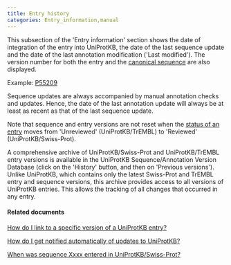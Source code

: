 ```yaml
---
title: Entry history
categories: Entry_information,manual
---
```


This subsection of the 'Entry information' section shows the date of integration of the entry into UniProtKB, the date of the last sequence update and the date of the last annotation modification ('Last modified'). The version number for both the entry and the [canonical sequence](http://www.uniprot.org/help/canonical%5Fand%5Fisoforms) are also displayed.

Example: [P55209](https://www.uniprot.org/uniprotkb/P55209#entry%5Finformation)

Sequence updates are always accompanied by manual annotation checks and updates. Hence, the date of the last annotation update will always be at least as recent as that of the last sequence update.

Note that sequence and entry versions are not reset when the [status of an entry](http://www.uniprot.org/help/entry%5Fstatus) moves from 'Unreviewed' (UniProtKB/TrEMBL) to 'Reviewed' (UniProtKB/Swiss-Prot).

A comprehensive archive of UniProtKB/Swiss-Prot and UniProtKB/TrEMBL entry versions is available in the UniProtKB Sequence/Annotation Version Database (click on the 'History' button, and then on 'Previous versions'). Unlike UniProtKB, which contains only the latest Swiss-Prot and TrEMBL entry and sequence versions, this archive provides access to all versions of UniProtKB entries. This allows the tracking of all changes that occurred in any entry.

#### Related documents

[How do I link to a specific version of a UniProtKB entry?](http://www.uniprot.org/help/link%5Fold%5Fversions)

[How do I get notified automatically of updates to UniProtKB?](http://www.uniprot.org/help/update%5Fnotification)

[When was sequence Xxxx entered in UniProtKB/Swiss-Prot?](http://www.uniprot.org/help/creation%5Fdate)
